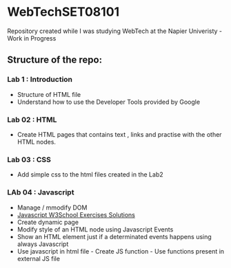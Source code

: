 # WebTechSET08101
Repository created while I was studying WebTech at the Napier Univeristy - Work in Progress

## Structure of the repo:



### Lab  1 : Introduction
* Structure of HTML file
* Understand how to use the Developer Tools provided by Google


### Lab 02 : HTML
* Create HTML pages that contains text , links and practise with the other HTML nodes.  

### Lab 03 : CSS

* Add simple css to the html files created in the Lab2

### LAb 04 : Javascript
* Manage / mmodify DOM
* [Javascript W3School Exercises Solutions](/Lab4/W3JavasriptSolutions/Readme.Md)
* Create dynamic page
* Modify style of an HTML node using Javascript Events
* Show an HTML element just if a determinated events happens using always Javascript
* Use javascript in html file - Create JS function - Use functions present in external JS file
